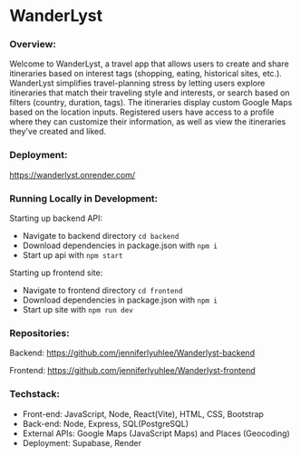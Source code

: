 # WanderLyst
### Overview:
Welcome to WanderLyst, a travel app that allows users to create and share itineraries based on interest tags (shopping, eating, historical sites, etc.). WanderLyst simplifies travel-planning stress by letting users explore itineraries that match their traveling style and interests, or search based on filters (country, duration, tags). The itineraries display custom Google Maps based on the location inputs. Registered users have access to a profile where they can customize their information, as well as view the itineraries they've created and liked.

### Deployment:
https://wanderlyst.onrender.com/

### Running Locally in Development:
Starting up backend API:
- Navigate to backend directory ```cd backend```
- Download dependencies in package.json with ```npm i```
- Start up api with ```npm start```

Starting up frontend site:
- Navigate to frontend directory ```cd frontend```
- Download dependencies in package.json with ```npm i```
- Start up site with ```npm run dev```

### Repositories:
Backend: https://github.com/jenniferlyuhlee/Wanderlyst-backend

Frontend: https://github.com/jenniferlyuhlee/Wanderlyst-frontend

### Techstack:
- Front-end: JavaScript, Node, React(Vite), HTML, CSS, Bootstrap
- Back-end: Node, Express, SQL(PostgreSQL)
- External APIs: Google Maps (JavaScript Maps) and Places (Geocoding)
- Deployment: Supabase, Render

